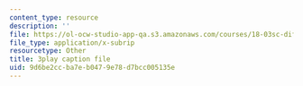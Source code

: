 ```yaml
---
content_type: resource
description: ''
file: https://ol-ocw-studio-app-qa.s3.amazonaws.com/courses/18-03sc-differential-equations-fall-2011/9d6be2ccba7eb0479e78d7bcc005135e_EQJBp6Ym-6A.srt
file_type: application/x-subrip
resourcetype: Other
title: 3play caption file
uid: 9d6be2cc-ba7e-b047-9e78-d7bcc005135e
---
```

